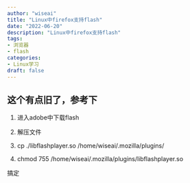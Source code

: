```yaml
---
author: "wiseai"
title: "Linux中firefox支持flash"
date: "2022-06-20"
description: "Linux中firefox支持flash"
tags:
- 浏览器
- flash
categories:
- Linux学习
draft: false
---
```


这个有点旧了，参考下
--
1. 进入adobe中下载flash

2. 解压文件

3. cp ./libflashplayer.so /home/wiseai/.mozilla/plugins/

4. chmod 755 /home/wiseai/.mozilla/plugins/libflashplayer.so

搞定